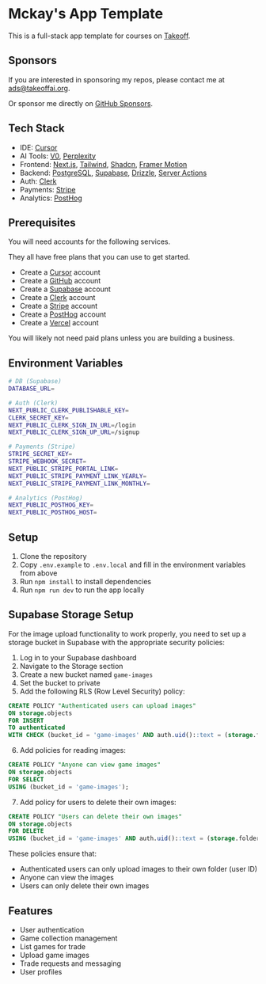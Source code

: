 # Mckay's App Template

This is a full-stack app template for courses on [Takeoff](https://JoinTakeoff.com/).

## Sponsors

If you are interested in sponsoring my repos, please contact me at [ads@takeoffai.org](mailto:ads@takeoffai.org).

Or sponsor me directly on [GitHub Sponsors](https://github.com/sponsors/mckaywrigley).

## Tech Stack

- IDE: [Cursor](https://www.cursor.com/)
- AI Tools: [V0](https://v0.dev/), [Perplexity](https://www.perplexity.com/)
- Frontend: [Next.js](https://nextjs.org/docs), [Tailwind](https://tailwindcss.com/docs/guides/nextjs), [Shadcn](https://ui.shadcn.com/docs/installation), [Framer Motion](https://www.framer.com/motion/introduction/)
- Backend: [PostgreSQL](https://www.postgresql.org/about/), [Supabase](https://supabase.com/), [Drizzle](https://orm.drizzle.team/docs/get-started-postgresql), [Server Actions](https://nextjs.org/docs/app/building-your-application/data-fetching/server-actions-and-mutations)
- Auth: [Clerk](https://clerk.com/)
- Payments: [Stripe](https://stripe.com/)
- Analytics: [PostHog](https://posthog.com/)

## Prerequisites

You will need accounts for the following services.

They all have free plans that you can use to get started.

- Create a [Cursor](https://www.cursor.com/) account
- Create a [GitHub](https://github.com/) account
- Create a [Supabase](https://supabase.com/) account
- Create a [Clerk](https://clerk.com/) account
- Create a [Stripe](https://stripe.com/) account
- Create a [PostHog](https://posthog.com/) account
- Create a [Vercel](https://vercel.com/) account

You will likely not need paid plans unless you are building a business.

## Environment Variables

```bash
# DB (Supabase)
DATABASE_URL=

# Auth (Clerk)
NEXT_PUBLIC_CLERK_PUBLISHABLE_KEY=
CLERK_SECRET_KEY=
NEXT_PUBLIC_CLERK_SIGN_IN_URL=/login
NEXT_PUBLIC_CLERK_SIGN_UP_URL=/signup

# Payments (Stripe)
STRIPE_SECRET_KEY=
STRIPE_WEBHOOK_SECRET=
NEXT_PUBLIC_STRIPE_PORTAL_LINK=
NEXT_PUBLIC_STRIPE_PAYMENT_LINK_YEARLY=
NEXT_PUBLIC_STRIPE_PAYMENT_LINK_MONTHLY=

# Analytics (PostHog)
NEXT_PUBLIC_POSTHOG_KEY=
NEXT_PUBLIC_POSTHOG_HOST=
```

## Setup

1. Clone the repository
2. Copy `.env.example` to `.env.local` and fill in the environment variables from above
3. Run `npm install` to install dependencies
4. Run `npm run dev` to run the app locally

## Supabase Storage Setup

For the image upload functionality to work properly, you need to set up a storage bucket in Supabase with the appropriate security policies:

1. Log in to your Supabase dashboard
2. Navigate to the Storage section
3. Create a new bucket named `game-images`
4. Set the bucket to private
5. Add the following RLS (Row Level Security) policy:

```sql
CREATE POLICY "Authenticated users can upload images"
ON storage.objects
FOR INSERT
TO authenticated
WITH CHECK (bucket_id = 'game-images' AND auth.uid()::text = (storage.foldername(name))[1]);
```

6. Add policies for reading images:

```sql
CREATE POLICY "Anyone can view game images"
ON storage.objects
FOR SELECT
USING (bucket_id = 'game-images');
```

7. Add policy for users to delete their own images:

```sql
CREATE POLICY "Users can delete their own images"
ON storage.objects
FOR DELETE
USING (bucket_id = 'game-images' AND auth.uid()::text = (storage.foldername(name))[1]);
```

These policies ensure that:
- Authenticated users can only upload images to their own folder (user ID)
- Anyone can view the images
- Users can only delete their own images

## Features

- User authentication
- Game collection management
- List games for trade
- Upload game images
- Trade requests and messaging
- User profiles
